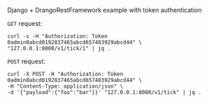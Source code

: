 Django + DrangoRestFramework example with token authentication

`GET` request:

    curl -s -H "Authorization: Token 0admin0abcd0192837465abcd657483929abcd44" \
    "127.0.0.1:8000/v1/tick/1" | jq .

`POST` request:

    curl -X POST -H "Authorization: Token 0admin0abcd0192837465abcd657483929abcd44" \
    -H "Content-Type: application/json" \
    -d '{"payload":{"foo":"bar"}}' "127.0.0.1:8000/v1/tick" | jq .

